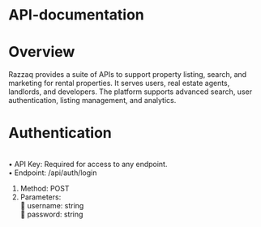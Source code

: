 # API-documentation
# Overview
Razzaq provides a suite of APIs to support property listing, search, and marketing for rental properties. It serves users, real estate agents, landlords, and developers. The platform supports advanced search, user authentication, listing management, and analytics.
# Authentication
<Br> •	API Key: Required for access to any endpoint.
<Br> •	Endpoint: /api/auth/login
1. Method: POST
2. Parameters:
         <Br> 	username: string
         <Br> 	password: string
